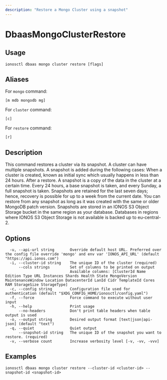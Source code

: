 ```yaml
---
description: "Restore a Mongo Cluster using a snapshot"
---
```


# DbaasMongoClusterRestore

## Usage

```text
ionosctl dbaas mongo cluster restore [flags]
```

## Aliases

For `mongo` command:

```text
[m mdb mongodb mg]
```

For `cluster` command:

```text
[c]
```

For `restore` command:

```text
[r]
```

## Description

This command restores a cluster via its snapshot. A cluster can have multiple snapshots. A snapshot is added during the following cases:
When a cluster is created, known as initial sync which usually happens in less than 24 hours.
After a restore.
A snapshot is a copy of the data in the cluster at a certain time. Every 24 hours, a base snapshot is taken, and every Sunday, a full snapshot is taken. Snapshots are retained for the last seven days; hence, recovery is possible for up to a week from the current date.
You can restore from any snapshot as long as it was created with the same or older MongoDB patch version.
Snapshots are stored in an IONOS S3 Object Storage bucket in the same region as your database. Databases in regions where IONOS S3 Object Storage is not available is backed up to eu-central-2.

## Options

```text
  -u, --api-url string       Override default host URL. Preferred over the config file override 'mongo' and env var 'IONOS_API_URL' (default "https://api.ionos.com")
  -i, --cluster-id string    The unique ID of the cluster (required)
      --cols strings         Set of columns to be printed on output 
                             Available columns: [ClusterId Name Edition Type URL Instances Shards Health State MongoVersion MaintenanceWindow Location DatacenterId LanId Cidr TemplateId Cores RAM StorageSize StorageType]
  -c, --config string        Configuration file used for authentication (default "$XDG_CONFIG_HOME/ionosctl/config.yaml")
  -f, --force                Force command to execute without user input
  -h, --help                 Print usage
      --no-headers           Don't print table headers when table output is used
  -o, --output string        Desired output format [text|json|api-json] (default "text")
  -q, --quiet                Quiet output
      --snapshot-id string   The unique ID of the snapshot you want to restore. (required)
  -v, --verbose count        Increase verbosity level [-v, -vv, -vvv]
```

## Examples

```text
ionosctl dbaas mongo cluster restore --cluster-id <cluster-id> --snapshot-id <snapshot-id>
```

